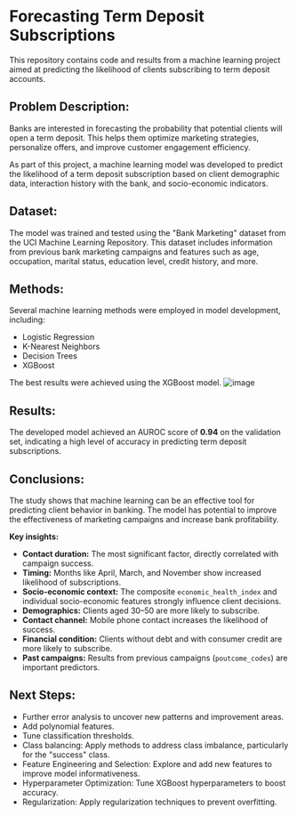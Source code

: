 # Forecasting Term Deposit Subscriptions

This repository contains code and results from a machine learning project aimed at predicting the likelihood of clients subscribing to term deposit accounts.

## Problem Description:

Banks are interested in forecasting the probability that potential clients will open a term deposit. This helps them optimize marketing strategies, personalize offers, and improve customer engagement efficiency.

As part of this project, a machine learning model was developed to predict the likelihood of a term deposit subscription based on client demographic data, interaction history with the bank, and socio-economic indicators.

## Dataset:

The model was trained and tested using the "Bank Marketing" dataset from the UCI Machine Learning Repository. This dataset includes information from previous bank marketing campaigns and features such as age, occupation, marital status, education level, credit history, and more.

## Methods:

Several machine learning methods were employed in model development, including:

- Logistic Regression  
- K-Nearest Neighbors  
- Decision Trees  
- XGBoost  

The best results were achieved using the XGBoost model.
![image](https://github.com/user-attachments/assets/244dbeb8-a1c0-44b4-b03e-c383ce682b0e)
## Results:

The developed model achieved an AUROC score of **0.94** on the validation set, indicating a high level of accuracy in predicting term deposit subscriptions.

## Conclusions:

The study shows that machine learning can be an effective tool for predicting client behavior in banking. The model has potential to improve the effectiveness of marketing campaigns and increase bank profitability.

**Key insights:**

- **Contact duration:** The most significant factor, directly correlated with campaign success.  
- **Timing:** Months like April, March, and November show increased likelihood of subscriptions.  
- **Socio-economic context:** The composite `economic_health_index` and individual socio-economic features strongly influence client decisions.  
- **Demographics:** Clients aged 30–50 are more likely to subscribe.  
- **Contact channel:** Mobile phone contact increases the likelihood of success.  
- **Financial condition:** Clients without debt and with consumer credit are more likely to subscribe.  
- **Past campaigns:** Results from previous campaigns (`poutcome_codes`) are important predictors.

## Next Steps:

- Further error analysis to uncover new patterns and improvement areas.  
- Add polynomial features.  
- Tune classification thresholds.  
- Class balancing: Apply methods to address class imbalance, particularly for the "success" class.  
- Feature Engineering and Selection: Explore and add new features to improve model informativeness.  
- Hyperparameter Optimization: Tune XGBoost hyperparameters to boost accuracy.  
- Regularization: Apply regularization techniques to prevent overfitting.

